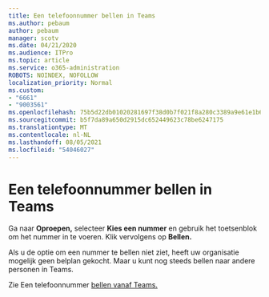 ```yaml
---
title: Een telefoonnummer bellen in Teams
ms.author: pebaum
author: pebaum
manager: scotv
ms.date: 04/21/2020
ms.audience: ITPro
ms.topic: article
ms.service: o365-administration
ROBOTS: NOINDEX, NOFOLLOW
localization_priority: Normal
ms.custom:
- "6661"
- "9003561"
ms.openlocfilehash: 75b5d22db01020281697f38d0b7f021f8a280c3389a9e61e1b69d9b002cb8d6e
ms.sourcegitcommit: b5f7da89a650d2915dc652449623c78be6247175
ms.translationtype: MT
ms.contentlocale: nl-NL
ms.lasthandoff: 08/05/2021
ms.locfileid: "54046027"
---
```

# <a name="call-a-phone-number-in-teams"></a>Een telefoonnummer bellen in Teams

Ga naar  **Oproepen,** selecteer  **Kies een nummer** en gebruik het toetsenblok om het nummer in te voeren. Klik vervolgens op **Bellen.**

Als u de optie om een nummer te bellen niet ziet, heeft uw organisatie mogelijk geen belplan gekocht. Maar u kunt nog steeds bellen naar andere personen in Teams.  

Zie Een telefoonnummer [bellen vanaf Teams.](https://support.microsoft.com/office/20d24ace-2851-4c29-8441-30dd2a5cf078)
